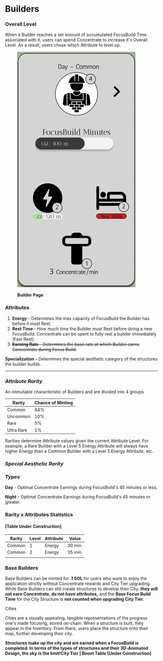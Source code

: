 # Builders

### Overall Level

When a Builder reaches a set amount of accumulated FocusBuild Time associated with it, users can spend Concentrate to increase it's Overall Level. As a result, users chose which Attribute to level up.



<figure><img src="../.gitbook/assets/Screen Shot 2022-10-28 at 3.13.48 PM.png" alt=""><figcaption><p><strong>Builder Page</strong></p></figcaption></figure>

### **Attributes**

1. **Energy** - Determines the max capacity of FocusBuild the Builder has before it must Rest.&#x20;
2. **Rest Time** - How much time the Builder must Rest before doing a new FocusBuild. Concentrate can be spent to fully rest a builder immediately (Fast Rest).&#x20;
3. ~~**Earning Rate** - Determines the base rate at which Builder earns Concentrate during Focus Build.~~    &#x20;

&#x20;       **Specialization -** Determines the special aesthetic category of the structures the builder builds.&#x20;

****

### _Attribute Rarity_

An immutable characteristic of Builders and are divided into 4 groups&#x20;

| Rarity     | Chance of Minting |
| ---------- | ----------------- |
| Common     | 84%               |
| Uncommon   | 10%               |
| Rare       | 5%                |
| Ultra Rare | 1%                |

Rarities determine Attribute values given the current Attribute Level. For example, a Rare Builder with a Level 5 Energy Attribute will always have higher Energy than a Common Builder with a Level 5 Energy Attribute, etc.&#x20;

### _Special Aesthetic Rarity_



### _Types_

**Day** - Optimal Concentrate Earnings during FocusBuild's 45 minutes or less.

**Night** - Optimal Concentrate Earnings during FocusBuild's 45 minutes or greater.

### **Rarity x Attributes Statistics** &#x20;

#### **\[Table Under Construction]**

| Rarity | Level | Attribute | Value    |
| ------ | ----- | --------- | -------- |
| Common | 1     | Energy    | 30 min.  |
| Common | 2     | Energy    | 35 min.  |
|        |       |           |          |

### Base Builders&#x20;

Base Builders can be minted for **.1 SOL** for users who want to enjoy the application strictly without Concentrate rewards and City Tier upgrading. While Base Builders can still create structures to develop their City, **they will not earn Concentrate,  do not have attributes,** and the **Base Focus Build Time** for the City Structure is **not counted when upgrading City Tier.** &#x20;

Cities

Cities are a visually appealing, tangible representations of the progress one's made focusing, stored on-chain. When a structure is built, they appear in the Inventory. From there, users place the structure onto their map, further developing their city.&#x20;

**Structures make up the city and are earned when a FocusBuild is completed. In terms of the types of structures and their 3D-Animated Design, the sky is the limit!City Tier | Boost Table \[Under Construction]**
